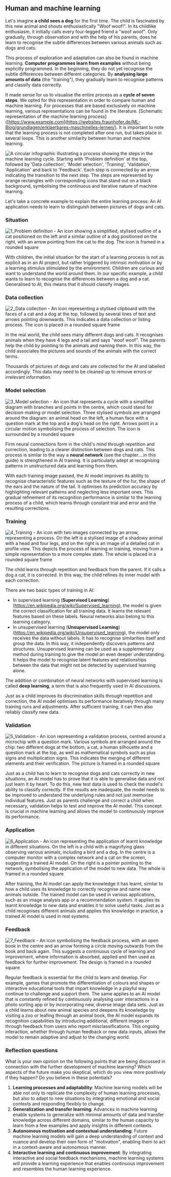 ## Human and machine learning ##

Let's imagine **a child sees a dog** for the first time. The child is fascinated by this new animal and shouts enthusiastically "Woof woof!". In its childlike enthusiasm, it initially calls every four-legged friend a "woof woof". Only gradually, through observation and with the help of his parents, does he learn to recognise the subtle differences between various animals such as dogs and cats.

This process of exploration and adaptation can also be found in machine learning. **Computer programmes learn from examples** without being explicitly programmed. In the beginning, they do not yet recognise the subtle differences between different categories. By **analysing large amounts of data** (the "training"), they gradually learn to recognise patterns and classify data correctly.

It made sense for us to visualise the entire process as a **cycle of seven steps**. We opted for this representation in order to compare human and machine learning. For processes that are based exclusively on machine learning, various representations can be found in the literature. [Schematic representation of the machine learning process]([https://www.example.com](https://websites.fraunhofer.de/ML-Blog/grundlagen/erklaerbares-maschinelles-lernen/). It is important to note that the learning process is not completed after one run, but takes place in several loops. This is another similarity between human and machine learning.

![A circular infographic illustrating a process showing the steps in the machine learning cycle. Starting with 'Problem definition' at the top, followed by 'Data collection', 'Model selection', 'Training', 'Validation', 'Application' and back to 'Feedback'. Each step is connected by an arrow indicating the transition to the next step. The steps are represented by orange rectangles with corresponding icons that stand out on a black background, symbolising the continuous and iterative nature of machine learning.](https://github.com/cogneon/lernos-ai/assets/10791207/db59996b-86e8-4101-94f3-fa210b198c59)

Let's take a concrete example to explain the entire learning process: An AI application needs to learn to distinguish between pictures of dogs and cats.

### Situation

![1_Problem definition - An icon showing a simplified, stylised outline of a cat positioned on the left and a similar outline of a dog positioned on the right, with an arrow pointing from the cat to the dog. The icon is framed in a rounded square](https://github.com/cogneon/lernos-ai/assets/10791207/5eabaebd-e0c7-4d24-a2f2-3e6910bb1e23)
   
With children, the initial situation for the start of a learning process is not as explicit as in an AI project, but rather triggered by intrinsic motivation or by a learning stimulus stimulated by the environment. Children are curious and want to understand the world around them. In our specific example, a child wants to learn to recognise the differences between a dog and a cat. Generalised to AI, this means that it should classify images.

### Data collection

![2_Data collection - An icon representing a stylised clipboard with the faces of a cat and a dog at the top, followed by several lines of text and arrows pointing downwards. This indicates a data collection or listing process. The icon is placed in a rounded square frame](https://github.com/cogneon/lernos-ai/assets/10791207/47859dbb-dc55-4fda-afc5-e1e55125d95f)
   
In the real world, the child sees many different dogs and cats. It recognises animals when they have 4 legs and a tail and says "woof woof". The parents help the child by pointing to the animals and naming them. In this way, the child associates the pictures and sounds of the animals with the correct terms.
   
Thousands of pictures of dogs and cats are collected for the AI and labelled accordingly. This data may need to be cleaned up to remove errors or irrelevant information.

### Model selection

![3_Model selection - An icon that represents a cycle with a simplified diagram with branches and points in the centre, which could stand for decision-making or model selection. Three stylised symbols are arranged around the diagram: an animal head on the left, a human face with a question mark at the top and a dog's head on the right. Arrows point in a circular motion symbolising the process of selection. The icon is surrounded by a rounded square](https://github.com/cogneon/lernos-ai/assets/10791207/62dfb0e6-2b40-4c71-89e5-85d36b06a521)
   
Firm neural connections form in the child's mind through repetition and correction, leading to a clearer distinction between dogs and cats. This process is similar to the way a **neural network** (see the chapter....in this guide) is strengthened in AI training. It is particularly adept at recognising patterns in unstructured data and learning from them.
   
With each training image passed, the AI model improves its ability to recognise characteristic features such as the texture of the fur, the shape of the ears and the nature of the tail. It optimises its prediction accuracy by highlighting relevant patterns and neglecting less important ones. This gradual refinement of its recognition performance is similar to the learning process of a child, which learns through constant trial and error and the resulting corrections.

### Training

![4_Training - An icon with two images connected by an arrow, representing a process. On the left is a stylised image of a shadowy animal with a head and four legs, and on the right is an image of a detailed cat in profile view. This depicts the process of learning or training, moving from a simple representation to a more complex state. The whole is placed in a rounded square frame](https://github.com/cogneon/lernos-ai/assets/10791207/4311b263-232a-4a51-baff-9aed34a0a9c9)
   
The child learns through repetition and feedback from the parent. If it calls a dog a cat, it is corrected. In this way, the child refines its inner model with each correction.
   
There are two basic types of training in AI:

- In supervised learning (**Supervised Learning**) (https://en.wikipedia.org/wiki/Supervised_learning), the model is given the correct classification for all training data. It learns the relevant features based on these labels. Neural networks also belong to this learning category.
- In unsupervised learning (**Unsupervised Learning**)(https://en.wikipedia.org/wiki/Unsupervised_learning), the model only receives the data without labels. It has to recognise similarities itself and group the data. In this way, it independently discovers patterns and structures. Unsupervised learning can be used as a supplementary method during training to give the model an even deeper understanding. It helps the model to recognise latent features and relationships between the data that might not be detected by supervised learning alone.

The addition or combination of neural networks with supervised learning is called **deep learning**, a term that is also frequently used in AI discussions.

Just as a child improves its discrimination skills through repetition and correction, the AI model optimises its performance iteratively through many training runs and adjustments. After sufficient training, it can then also reliably classify new data.

### Validation

![5_Validation - An icon representing a validation process, centred around a microchip with a question mark. Various symbols are arranged around the chip: two different dogs at the bottom, a cat, a human silhouette and a question mark at the top, as well as mathematical symbols such as plus signs and multiplication signs. This indicates the merging of different elements and their verification. The picture is framed in a rounded square](https://github.com/cogneon/lernos-ai/assets/10791207/6e3dab7b-a0e0-43ca-868d-9e66bf61403f)
   
Just as a child has to learn to recognise dogs and cats correctly in new situations, an AI model has to prove that it is able to generalise data and not just learn it by heart. To do this, new test data is used to check the model's ability to classify correctly. If the results are inadequate, the model needs to be improved to understand the underlying rules and not just memorise individual features. Just as parents challenge and correct a child when necessary, validation helps to test and improve the AI model. This concept is crucial in machine learning and allows the model to continuously improve its performance.

### Application

![6_Application - An icon representing the application of learnt knowledge in different situations. On the left is a child with a magnifying glass observing various animals, including a bird and a dog. In the centre is a computer monitor with a complex network and a cat on the screen, suggesting a trained AI model. On the right is a pointer pointing to the network, symbolising the application of the model to new data.  The whole is framed in a rounded square](https://github.com/cogneon/lernos-ai/assets/10791207/1f0b7fec-a8eb-481a-9c8f-13fbbb6a1c92)
   
After training, the AI model can apply the knowledge it has learnt, similar to how a child uses its knowledge to correctly recognise and name new animals outside. The trained model can be used in various applications, such as an image analysis app or a recommendation system. It applies its learnt knowledge to new data and enables it to solve useful tasks. Just as a child recognises different animals and applies this knowledge in practice, a trained AI model is used in real systems.

### Feedback

![7_Feedback - An icon symbolising the feedback process, with an open book in the centre and an arrow forming a circle moving outwards from the book and back again. This suggests a continuous cycle of learning and improvement, where information is absorbed, applied and then used as feedback for further improvement. The design is framed in a rounded square](https://github.com/cogneon/lernos-ai/assets/10791207/8db0d25b-adef-45e6-b11d-dcc42c94c4b8)
   
Regular feedback is essential for the child to learn and develop. For example, games that promote the differentiation of colours and shapes or interactive educational tools that impart knowledge in a playful way continue to challenge and support them. The same applies to an AI model that is constantly refined by continuously analysing user interactions in a photo sorting app or by incorporating new, diverse image data sets. Just as a child learns about new animal species and deepens its knowledge by visiting a zoo or leafing through an animal book, the AI model expands its recognition capabilities by introducing additional, different images or through feedback from users who report misclassifications. This ongoing interaction, whether through human feedback or new data inputs, allows the model to remain adaptive and adjust to the changing world.

### Reflection questions

What is your own opinion on the following points that are being discussed in connection with the further development of machine learning?  Which aspects of the future make you skeptical, which do you view more positively if they happen? Do you believe in these potentials? 

1. **Learning processes and adaptability**: Machine learning models will be able not only to replicate the complexity of human learning processes, but also to adapt to new situations by integrating emotional and social contexts and responding flexibly to change.
2. **Generalization and transfer learning**: Advances in machine learning enable systems to generalize with minimal amounts of data and transfer knowledge across different domains, similar to the human capacity to learn from a few examples and apply insights in different contexts.
3. **Autonomous motivation and contextual understanding**: Future machine learning models will gain a deep understanding of context and nuance and develop their own form of "motivation", enabling them to act in a context-aware and autonomous manner.
4. **Interactive learning and continuous improvement**: By integrating interactive and social feedback mechanisms, machine learning systems will provide a learning experience that enables continuous improvement and resembles the human learning experience.
